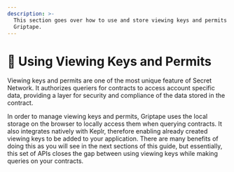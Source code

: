 ```yaml
---
description: >-
  This section goes over how to use and store viewing keys and permits using
  Griptape.
---
```


# 🔑 Using Viewing Keys and Permits

Viewing keys and permits are one of the most unique feature of Secret Network. It authorizes queriers for contracts to access account specific data, providing a layer for security and compliance of the data stored in the contract.

In order to manage viewing keys and permits, Griptape uses the local storage on the browser to locally access them when querying contracts. It also integrates natively with Keplr, therefore enabling already created viewing keys to be added to your application. There are many benefits of doing this as you will see in the next sections of this guide, but essentially, this set of APIs closes the gap between using viewing keys while making queries on your contracts.
